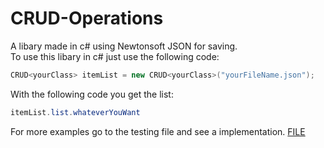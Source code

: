# CRUD-Operations

A libary made in c# using Newtonsoft JSON for saving.<br>
To use this libary in c# just use the following code:

```c#
CRUD<yourClass> itemList = new CRUD<yourClass>("yourFileName.json");
```
With the following code you get the list: 
```c#
itemList.list.whateverYouWant
```

For more examples go to the testing file and see a implementation.
[FILE](CRUD-Operations-Testing/Program.cs)